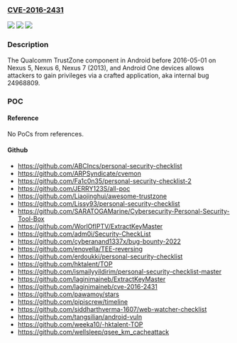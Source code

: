 ### [CVE-2016-2431](https://cve.mitre.org/cgi-bin/cvename.cgi?name=CVE-2016-2431)
![](https://img.shields.io/static/v1?label=Product&message=n%2Fa&color=blue)
![](https://img.shields.io/static/v1?label=Version&message=n%2Fa&color=blue)
![](https://img.shields.io/static/v1?label=Vulnerability&message=n%2Fa&color=brighgreen)

### Description

The Qualcomm TrustZone component in Android before 2016-05-01 on Nexus 5, Nexus 6, Nexus 7 (2013), and Android One devices allows attackers to gain privileges via a crafted application, aka internal bug 24968809.

### POC

#### Reference
No PoCs from references.

#### Github
- https://github.com/ABCIncs/personal-security-checklist
- https://github.com/ARPSyndicate/cvemon
- https://github.com/Fa1c0n35/personal-security-checklist-2
- https://github.com/JERRY123S/all-poc
- https://github.com/Liaojinghui/awesome-trustzone
- https://github.com/Lissy93/personal-security-checklist
- https://github.com/SARATOGAMarine/Cybersecurity-Personal-Security-Tool-Box
- https://github.com/WorlOfIPTV/ExtractKeyMaster
- https://github.com/adm0i/Security-CheckList
- https://github.com/cyberanand1337x/bug-bounty-2022
- https://github.com/enovella/TEE-reversing
- https://github.com/erdoukki/personal-security-checklist
- https://github.com/hktalent/TOP
- https://github.com/ismailyyildirim/personal-security-checklist-master
- https://github.com/laginimaineb/ExtractKeyMaster
- https://github.com/laginimaineb/cve-2016-2431
- https://github.com/pawamoy/stars
- https://github.com/pipiscrew/timeline
- https://github.com/siddharthverma-1607/web-watcher-checklist
- https://github.com/tangsilian/android-vuln
- https://github.com/weeka10/-hktalent-TOP
- https://github.com/wellsleep/qsee_km_cacheattack

